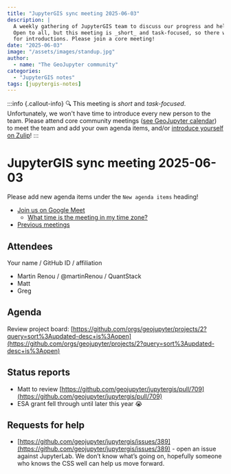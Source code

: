 ```yaml
---
title: "JupyterGIS sync meeting 2025-06-03"
description: |
  A weekly gathering of JupyterGIS team to discuss our progress and help each other out.
  Open to all, but this meeting is _short_ and task-focused, so there will not be time
  for introductions. Please join a core meeting!
date: "2025-06-03"
image: "/assets/images/standup.jpg"
author:
  - name: "The GeoJupyter community"
categories:
  - "JupyterGIS notes"
tags: [jupytergis-notes]
---
```


:::info {.callout-info}
:mag: This meeting is _short_ and _task-focused_. Unfortunately, we won't have time to
introduce every new person to the team. Please attend core community meetings ([see
GeoJupyter calendar](https://geojupyter.org/calendar)) to meet the team and add your own
agenda items, and/or
[introduce yourself on Zulip](https://jupyter.zulipchat.com/#narrow/channel/471314-geojupyter/topic/Welcome)!
:::

# JupyterGIS sync meeting 2025-06-03

Please add new agenda items under the `New agenda items` heading!

- [Join us on Google Meet](https://meet.google.com/zhk-vygf-gke)
  - [What time is the meeting in my time zone?](https://dateful.com/convert/utc?t=4pm)
- [Previous meetings](https://geojupyter.org/blog/#category=JupyterGIS%20notes)


## Attendees

Your name / GitHub ID / affiliation

* Martin Renou / @martinRenou / QuantStack
* Matt
* Greg

## Agenda

Review project board:
[https://github.com/orgs/geojupyter/projects/2?query=sort%3Aupdated-desc+is%3Aopen](https://github.com/orgs/geojupyter/projects/2?query=sort%3Aupdated-desc+is%3Aopen)


## **Status reports**

* Matt to review [https://github.com/geojupyter/jupytergis/pull/709](https://github.com/geojupyter/jupytergis/pull/709)
* ESA grant fell through until later this year :sob:


## **Requests for help**

* [https://github.com/geojupyter/jupytergis/issues/389](https://github.com/geojupyter/jupytergis/issues/389) - open an issue against JupyterLab. We don’t know what’s going on, hopefully someone who knows the CSS well can help us move forward.